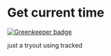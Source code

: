# Get current time

[![Greenkeeper badge](https://badges.greenkeeper.io/vitormalencar/tracked_time.svg)](https://greenkeeper.io/)

just a tryout using tracked
